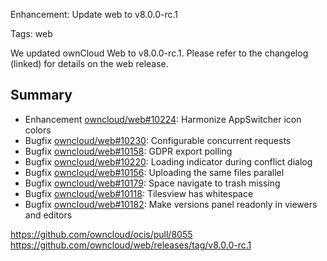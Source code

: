 Enhancement: Update web to v8.0.0-rc.1

Tags: web

We updated ownCloud Web to v8.0.0-rc.1. Please refer to the changelog (linked) for details on the web release.

## Summary
* Enhancement [owncloud/web#10224](https://github.com/owncloud/web/issues/10224): Harmonize AppSwitcher icon colors
* Bugfix [owncloud/web#10230](https://github.com/owncloud/web/issues/10230): Configurable concurrent requests
* Bugfix [owncloud/web#10158](https://github.com/owncloud/web/issues/10158): GDPR export polling
* Bugfix [owncloud/web#10220](https://github.com/owncloud/web/issues/10220): Loading indicator during conflict dialog
* Bugfix [owncloud/web#10156](https://github.com/owncloud/web/issues/10156): Uploading the same files parallel
* Bugfix [owncloud/web#10179](https://github.com/owncloud/web/issues/10179): Space navigate to trash missing
* Bugfix [owncloud/web#10118](https://github.com/owncloud/web/issues/10118): Tilesview has whitespace
* Bugfix [owncloud/web#10182](https://github.com/owncloud/web/issues/10182): Make versions panel readonly in viewers and editors

https://github.com/owncloud/ocis/pull/8055
https://github.com/owncloud/web/releases/tag/v8.0.0-rc.1
